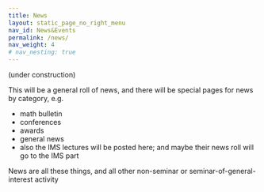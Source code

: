 ```yaml
---
title: News
layout: static_page_no_right_menu
nav_id: News&Events
permalink: /news/
nav_weight: 4
# nav_nesting: true
---
```


(under construction)

This will be a general roll of news,
and there will be special pages for news by category, e.g.

- math bulletin
- conferences
- awards
- general news
- also the IMS lectures will be posted here; and maybe their news roll will go to the IMS part

News are all these things, and all other non-seminar or seminar-of-general-interest activity
